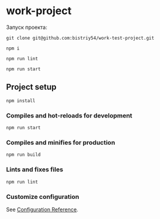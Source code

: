 # work-project
Запуск проекта:
```
git clone git@github.com:bistriy54/work-test-project.git
```
```
npm i
```
```
npm run lint
```
```
npm run start
```

## Project setup
```
npm install
```

### Compiles and hot-reloads for development
```
npm run start
```

### Compiles and minifies for production
```
npm run build
```

### Lints and fixes files
```
npm run lint
```

### Customize configuration
See [Configuration Reference](https://cli.vuejs.org/config/).
